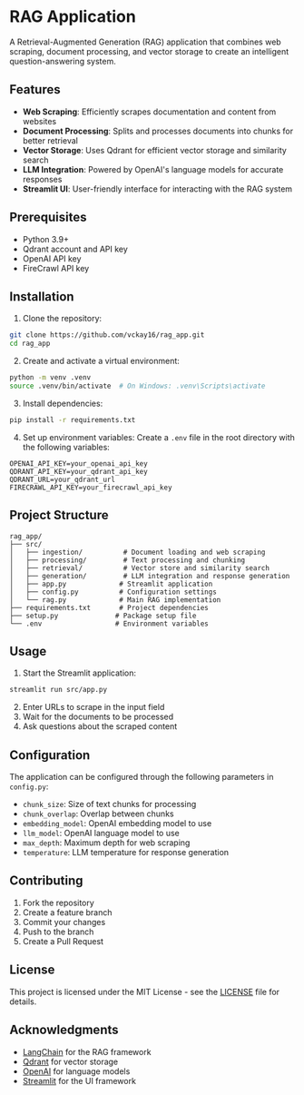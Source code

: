 # RAG Application

A Retrieval-Augmented Generation (RAG) application that combines web scraping, document processing, and vector storage to create an intelligent question-answering system.

## Features

- **Web Scraping**: Efficiently scrapes documentation and content from websites
- **Document Processing**: Splits and processes documents into chunks for better retrieval
- **Vector Storage**: Uses Qdrant for efficient vector storage and similarity search
- **LLM Integration**: Powered by OpenAI's language models for accurate responses
- **Streamlit UI**: User-friendly interface for interacting with the RAG system

## Prerequisites

- Python 3.9+
- Qdrant account and API key
- OpenAI API key
- FireCrawl API key

## Installation

1. Clone the repository:
```bash
git clone https://github.com/vckay16/rag_app.git
cd rag_app
```

2. Create and activate a virtual environment:
```bash
python -m venv .venv
source .venv/bin/activate  # On Windows: .venv\Scripts\activate
```

3. Install dependencies:
```bash
pip install -r requirements.txt
```

4. Set up environment variables:
Create a `.env` file in the root directory with the following variables:
```
OPENAI_API_KEY=your_openai_api_key
QDRANT_API_KEY=your_qdrant_api_key
QDRANT_URL=your_qdrant_url
FIRECRAWL_API_KEY=your_firecrawl_api_key
```

## Project Structure

```
rag_app/
├── src/
│   ├── ingestion/          # Document loading and web scraping
│   ├── processing/         # Text processing and chunking
│   ├── retrieval/          # Vector store and similarity search
│   ├── generation/         # LLM integration and response generation
│   ├── app.py             # Streamlit application
│   ├── config.py          # Configuration settings
│   └── rag.py             # Main RAG implementation
├── requirements.txt       # Project dependencies
├── setup.py              # Package setup file
└── .env                  # Environment variables
```

## Usage

1. Start the Streamlit application:
```bash
streamlit run src/app.py
```

2. Enter URLs to scrape in the input field
3. Wait for the documents to be processed
4. Ask questions about the scraped content

## Configuration

The application can be configured through the following parameters in `config.py`:

- `chunk_size`: Size of text chunks for processing
- `chunk_overlap`: Overlap between chunks
- `embedding_model`: OpenAI embedding model to use
- `llm_model`: OpenAI language model to use
- `max_depth`: Maximum depth for web scraping
- `temperature`: LLM temperature for response generation

## Contributing

1. Fork the repository
2. Create a feature branch
3. Commit your changes
4. Push to the branch
5. Create a Pull Request

## License

This project is licensed under the MIT License - see the [LICENSE](LICENSE) file for details.

## Acknowledgments

- [LangChain](https://github.com/langchain-ai/langchain) for the RAG framework
- [Qdrant](https://qdrant.tech/) for vector storage
- [OpenAI](https://openai.com/) for language models
- [Streamlit](https://streamlit.io/) for the UI framework 